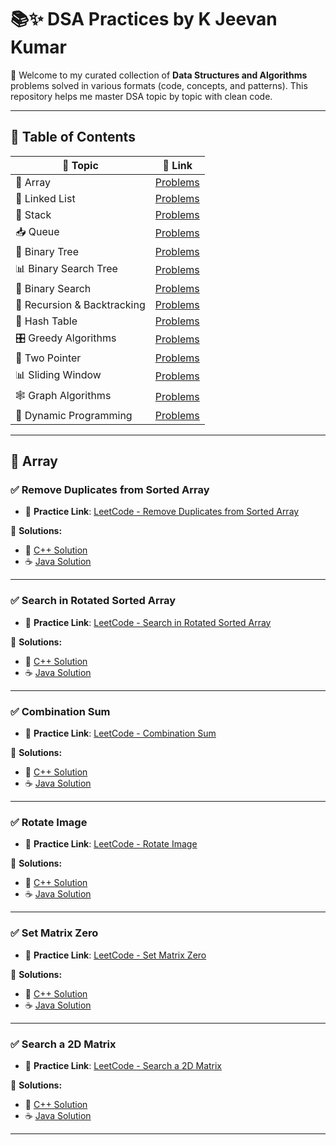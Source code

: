 # 📚✨ DSA Practices by K Jeevan Kumar

🚀 Welcome to my curated collection of **Data Structures and Algorithms** problems solved in various formats (code, concepts, and patterns). This repository helps me master DSA topic by topic with clean code.

---

## 📌 **Table of Contents**

| 🔢 Topic                     | 📘 Link                                 |
|-----------------------------|-----------------------------------------|
| 🔢 Array                    | [Problems](#-array)                     |
| 🔗 Linked List              | [Problems](#-linked-list)               |
| 🧮 Stack                    | [Problems](#-stack)                     |
| 📥 Queue                    | [Problems](#-queue)                     |
| 🌲 Binary Tree              | [Problems](#-binary-tree)               |
| 📊 Binary Search Tree       | [Problems](#-binary-search-tree)        |
| 🎯 Binary Search            | [Problems](#-binary-search)             |
| 🧠 Recursion & Backtracking | [Problems](#-recursion--backtracking)   |
| 🧩 Hash Table               | [Problems](#-hash-table)                |
| 🎛️ Greedy Algorithms        | [Problems](#-greedy-algorithms)         |
| 🔁 Two Pointer              | [Problems](#-two-pointer)               |
| 📊 Sliding Window           | [Problems](#-sliding-window)            |
| 🕸️ Graph Algorithms         | [Problems](#-graph-algorithms)          |
| 🔄 Dynamic Programming      | [Problems](#-dynamic-programming)       |

---

## 🔢 Array

### ✅ Remove Duplicates from Sorted Array

- 🔗 **Practice Link**: [LeetCode - Remove Duplicates from Sorted Array](https://leetcode.com/problems/remove-duplicates-from-sorted-array/)

📂 **Solutions:**
- 🧾 [C++ Solution](https://github.com/jeevankumar812/DSA-Problems---Jeevan/blob/main/Leetcode/C%2B%2B/Array/removeDuplicates.cpp)
- ☕ [Java Solution](https://github.com/jeevankumar812/DSA-Problems---Jeevan/blob/main/Leetcode/Java/Array/removeDuplicates.java)

---

### ✅ Search in Rotated Sorted Array

- 🔗 **Practice Link**: [LeetCode - Search in Rotated Sorted Array](https://leetcode.com/problems/search-in-rotated-sorted-array/)

📂 **Solutions:**
- 🧾 [C++ Solution](https://github.com/jeevankumar812/DSA-Problems---Jeevan/blob/main/Leetcode/C%2B%2B/Array/search.cpp)
- ☕ [Java Solution](https://github.com/jeevankumar812/DSA-Problems---Jeevan/blob/main/Leetcode/Java/Array/search.java)

---

### ✅ Combination Sum

- 🔗 **Practice Link**: [LeetCode - Combination Sum](https://leetcode.com/problems/combination-sum/)

📂 **Solutions:**
- 🧾 [C++ Solution](https://github.com/jeevankumar812/DSA-Practice---Jeevan/blob/main/Leetcode/C%2B%2B/Array/combinationsum.cpp)
- ☕ [Java Solution](https://github.com/jeevankumar812/DSA-Practice---Jeevan/blob/main/Leetcode/Java/Array/combinationsum.java)

---
### ✅ Rotate Image

- 🔗 **Practice Link**: [LeetCode - Rotate Image](https://leetcode.com/problems/rotate-image/description/?envType=problem-list-v2&envId=array)

📂 **Solutions:**
- 🧾 [C++ Solution](https://github.com/jeevankumar812/DSA-Practice---Jeevan/blob/main/Leetcode/C%2B%2B/Array/rotate.cpp)
- ☕ [Java Solution](https://github.com/jeevankumar812/DSA-Practice---Jeevan/blob/main/Leetcode/Java/Array/rotate.java)

---

### ✅ Set Matrix Zero

- 🔗 **Practice Link**: [LeetCode - Set Matrix Zero](https://leetcode.com/problems/set-matrix-zeroes/description/?envType=problem-list-v2&envId=array)

📂 **Solutions:**
- 🧾 [C++ Solution](https://github.com/jeevankumar812/DSA-Practice---Jeevan/blob/main/Leetcode/C%2B%2B/Array/setZero.cpp)
- ☕ [Java Solution](https://github.com/jeevankumar812/DSA-Practice---Jeevan/blob/main/Leetcode/Java/Array/setZero.java)

--- 

### ✅ Search a 2D Matrix

- 🔗 **Practice Link**: [LeetCode - Search a 2D Matrix](https://leetcode.com/problems/search-a-2d-matrix/description/?envType=problem-list-v2&envId=array)

📂 **Solutions:**
- 🧾 [C++ Solution](https://github.com/jeevankumar812/DSA-Practice---Jeevan/blob/main/Leetcode/C%2B%2B/Array/search_2D.cpp)
- ☕ [Java Solution](https://github.com/jeevankumar812/DSA-Practice---Jeevan/blob/main/Leetcode/Java/Array/search_2D.java)

---
